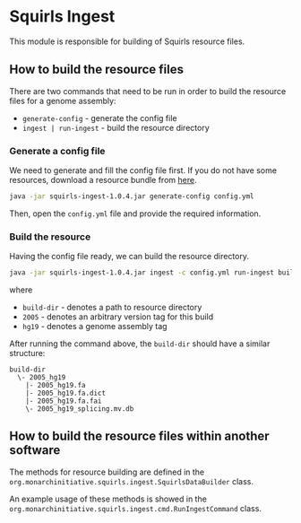 # Squirls Ingest

This module is responsible for building of Squirls resource files.

## How to build the resource files

There are two commands that need to be run in order to build the resource files for a genome assembly:

- `generate-config` - generate the config file
- `ingest | run-ingest` - build the resource directory

### Generate a config file

We need to generate and fill the config file first. If you do not have some resources, download a resource bundle from
[here](https://exomiser-threes.s3.amazonaws.com/threes-build-resources.zip).

```bash
java -jar squirls-ingest-1.0.4.jar generate-config config.yml
``` 

Then, open the `config.yml` file and provide the required information.

### Build the resource

Having the config file ready, we can build the resource directory.

```bash
java -jar squirls-ingest-1.0.4.jar ingest -c config.yml run-ingest build-dir 2005 hg19
```

where

- `build-dir` - denotes a path to resource directory
- `2005` - denotes an arbitrary version tag for this build
- `hg19` - denotes a genome assembly tag

After running the command above, the `build-dir` should have a similar structure:

```
build-dir
  \- 2005_hg19
    |- 2005_hg19.fa
    |- 2005_hg19.fa.dict
    |- 2005_hg19.fa.fai
    \- 2005_hg19_splicing.mv.db
``` 

## How to build the resource files within another software

The methods for resource building are defined in the `org.monarchinitiative.squirls.ingest.SquirlsDataBuilder` class.

An example usage of these methods is showed in the `org.monarchinitiative.squirls.ingest.cmd.RunIngestCommand` class.
